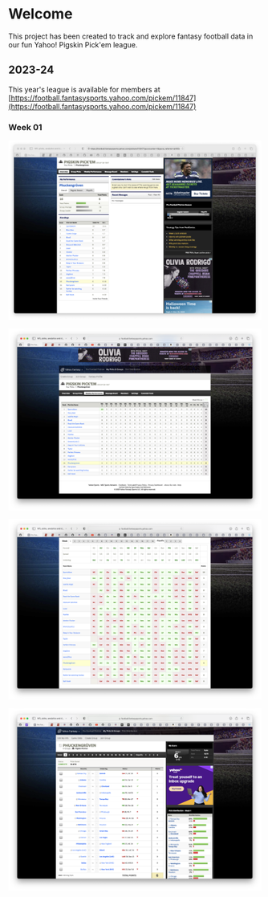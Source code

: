 # Welcome

This project has been created to track and explore fantasy football data in our fun Yahoo! Pigskin Pick'em league.

## 2023-24

This year's league is available for members at [https://football.fantasysports.yahoo.com/pickem/11847](https://football.fantasysports.yahoo.com/pickem/11847)

### Week 01

![](./2023-24/week-01-standings.png)

![](./2023-24/week-01-weekly-performance.png)

![](./2023-24/week-01-group-picks.png)

![](./2023-24/week-01-my-picks.png)
